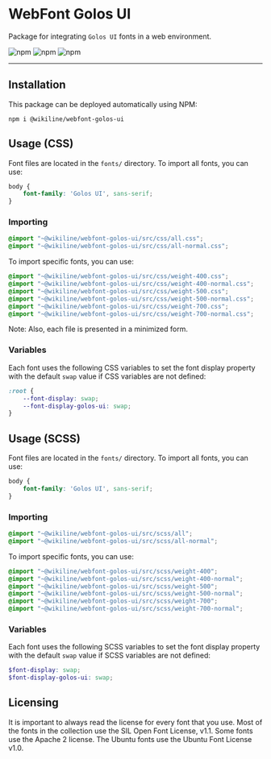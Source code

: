 # WebFont Golos UI

Package for integrating `Golos UI` fonts in a web environment.

![npm](https://img.shields.io/npm/v/@wikiline/webfont-golos-ui?style=for-the-badge)
![npm](https://img.shields.io/npm/dm/@wikiline/webfont-golos-ui?style=for-the-badge)
![npm](https://img.shields.io/npm/dt/@wikiline/webfont-golos-ui?style=for-the-badge)
___

## Installation

This package can be deployed automatically using NPM:

```
npm i @wikiline/webfont-golos-ui
```

## Usage (CSS)

Font files are located in the `fonts/` directory. To import all fonts, you can use:

```css
body {
    font-family: 'Golos UI', sans-serif;
}
```

### Importing

```css
@import "~@wikiline/webfont-golos-ui/src/css/all.css";
@import "~@wikiline/webfont-golos-ui/src/css/all-normal.css";
```

To import specific fonts, you can use:

```css
@import "~@wikiline/webfont-golos-ui/src/css/weight-400.css";
@import "~@wikiline/webfont-golos-ui/src/css/weight-400-normal.css";
@import "~@wikiline/webfont-golos-ui/src/css/weight-500.css";
@import "~@wikiline/webfont-golos-ui/src/css/weight-500-normal.css";
@import "~@wikiline/webfont-golos-ui/src/css/weight-700.css";
@import "~@wikiline/webfont-golos-ui/src/css/weight-700-normal.css";
```

Note: Also, each file is presented in a minimized form.

### Variables

Each font uses the following CSS variables to set the font display property with the default `swap` value if CSS
variables are not defined:

```css
:root {
    --font-display: swap;
    --font-display-golos-ui: swap;
}
```

## Usage (SCSS)

Font files are located in the `fonts/` directory. To import all fonts, you can use:

```scss
body {
    font-family: 'Golos UI', sans-serif;
}
```

### Importing

```scss
@import "~@wikiline/webfont-golos-ui/src/scss/all";
@import "~@wikiline/webfont-golos-ui/src/scss/all-normal";
```

To import specific fonts, you can use:

```scss
@import "~@wikiline/webfont-golos-ui/src/scss/weight-400";
@import "~@wikiline/webfont-golos-ui/src/scss/weight-400-normal";
@import "~@wikiline/webfont-golos-ui/src/scss/weight-500";
@import "~@wikiline/webfont-golos-ui/src/scss/weight-500-normal";
@import "~@wikiline/webfont-golos-ui/src/scss/weight-700";
@import "~@wikiline/webfont-golos-ui/src/scss/weight-700-normal";
```

### Variables

Each font uses the following SCSS variables to set the font display property with the default `swap` value if SCSS
variables are not defined:

```scss
$font-display: swap;
$font-display-golos-ui: swap;
```

## Licensing

It is important to always read the license for every font that you use. Most of the fonts in the collection use the SIL
Open Font License, v1.1. Some fonts use the Apache 2 license. The Ubuntu fonts use the Ubuntu Font License v1.0.
